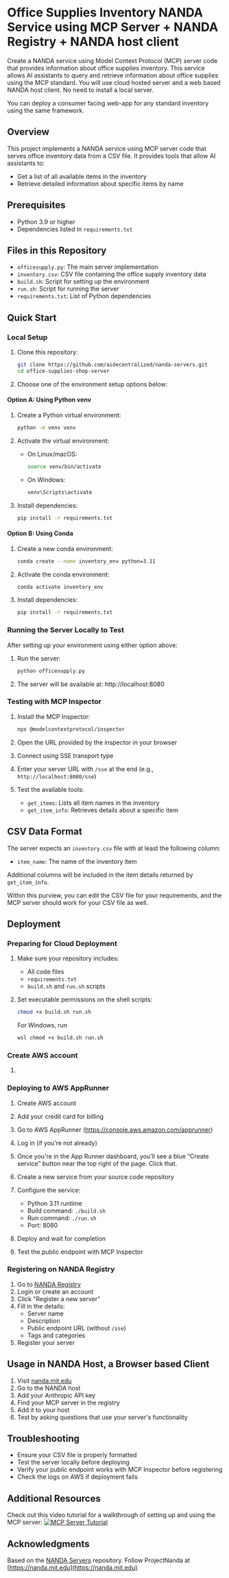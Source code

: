 # Office Supplies Inventory NANDA Service using MCP Server + NANDA Registry + NANDA host client

Create a NANDA service using Model Context Protocol (MCP) server code that provides information about office supplies inventory. This service allows AI assistants to query and retrieve information about office supplies using the MCP standard. You will use cloud hosted server and a web based NANDA host client. No need to install a local server.

You can deploy a consumer facing web-app for any standard inventory using the same framework.

## Overview

This project implements a NANDA service using MCP server code that serves office inventory data from a CSV file. It provides tools that allow AI assistants to:
- Get a list of all available items in the inventory
- Retrieve detailed information about specific items by name

## Prerequisites

- Python 3.9 or higher
- Dependencies listed in `requirements.txt`

## Files in this Repository

- `officesupply.py`: The main server implementation
- `inventory.csv`: CSV file containing the office supply inventory data
- `build.sh`: Script for setting up the environment
- `run.sh`: Script for running the server
- `requirements.txt`: List of Python dependencies

## Quick Start

### Local Setup

1. Clone this repository:
   ```bash
   git clone https://github.com/aidecentralized/nanda-servers.git
   cd office-supplies-shop-server
   ```

2. Choose one of the environment setup options below:

#### Option A: Using Python venv

1. Create a Python virtual environment:
   ```bash
   python -m venv venv
   ```

2. Activate the virtual environment:
   - On Linux/macOS:
     ```bash
     source venv/bin/activate
     ```
   - On Windows:
     ```bash
     venv\Scripts\activate
     ```

3. Install dependencies:
   ```bash
   pip install -r requirements.txt
   ```

#### Option B: Using Conda

1. Create a new conda environment:
   ```bash
   conda create --name inventory_env python=3.11
   ```

2. Activate the conda environment:
   ```bash
   conda activate inventory_env
   ```

3. Install dependencies:
   ```bash
   pip install -r requirements.txt
   ```

### Running the Server Locally to Test

After setting up your environment using either option above:

1. Run the server:
   ```bash
   python officesupply.py
   ```

2. The server will be available at: http://localhost:8080

### Testing with MCP Inspector

1. Install the MCP Inspector:
   ```bash
   npx @modelcontextprotocol/inspector
   ```

2. Open the URL provided by the inspector in your browser
3. Connect using SSE transport type
4. Enter your server URL with `/sse` at the end (e.g., `http://localhost:8080/sse`)
5. Test the available tools:
   - `get_items`: Lists all item names in the inventory
   - `get_item_info`: Retrieves details about a specific item

## CSV Data Format

The server expects an `inventory.csv` file with at least the following column:
- `item_name`: The name of the inventory item

Additional columns will be included in the item details returned by `get_item_info`.

Within this purview, you can edit the CSV file for your requirements, and the MCP server should work for your CSV file as well.

## Deployment

### Preparing for Cloud Deployment

1. Make sure your repository includes:
   - All code files
   - `requirements.txt`
   - `build.sh` and `run.sh` scripts

2. Set executable permissions on the shell scripts:
   ```bash
   chmod +x build.sh run.sh
   ```
   For Windows, run
   ```bash
   wsl chmod +x build.sh run.sh
   ```
### Create AWS account
1. 

### Deploying to AWS AppRunner

1. Create AWS account
2. Add your credit card for billing
3. Go to AWS AppRunner (https://console.aws.amazon.com/apprunner)
4. Log in (if you’re not already)
5. Once you're in the App Runner dashboard, you’ll see a blue “Create service” button near the top right of the page. Click that.
6. Create a new service from your source code repository
7. Configure the service:
   - Python 3.11 runtime
   - Build command: `./build.sh`
   - Run command: `./run.sh`
   - Port: 8080

8. Deploy and wait for completion
9. Test the public endpoint with MCP Inspector

### Registering on NANDA Registry

1. Go to [NANDA Registry](https://ui.nanda-registry.com)
2. Login or create an account
3. Click "Register a new server"
4. Fill in the details:
   - Server name
   - Description
   - Public endpoint URL (without `/sse`)
   - Tags and categories
5. Register your server

## Usage in NANDA Host, a Browser based Client

1. Visit [nanda.mit.edu](https://nanda.mit.edu)
2. Go to the NANDA host
3. Add your Anthropic API key
4. Find your MCP server in the registry
5. Add it to your host
6. Test by asking questions that use your server's functionality

## Troubleshooting

- Ensure your CSV file is properly formatted
- Test the server locally before deploying
- Verify your public endpoint works with MCP Inspector before registering
- Check the logs on AWS if deployment fails

## Additional Resources

Check out this video tutorial for a walkthrough of setting up and using the MCP server:
[![MCP Server Tutorial](https://img.youtube.com/vi/i7GPR8LnAWg/0.jpg)](https://www.youtube.com/watch?v=i7GPR8LnAWg)

## Acknowledgments

Based on the [NANDA Servers](https://github.com/aidecentralized/nanda-servers) repository.
Follow ProjectNanda at [https://nanda.mit.edu](https://nanda.mit.edu)


